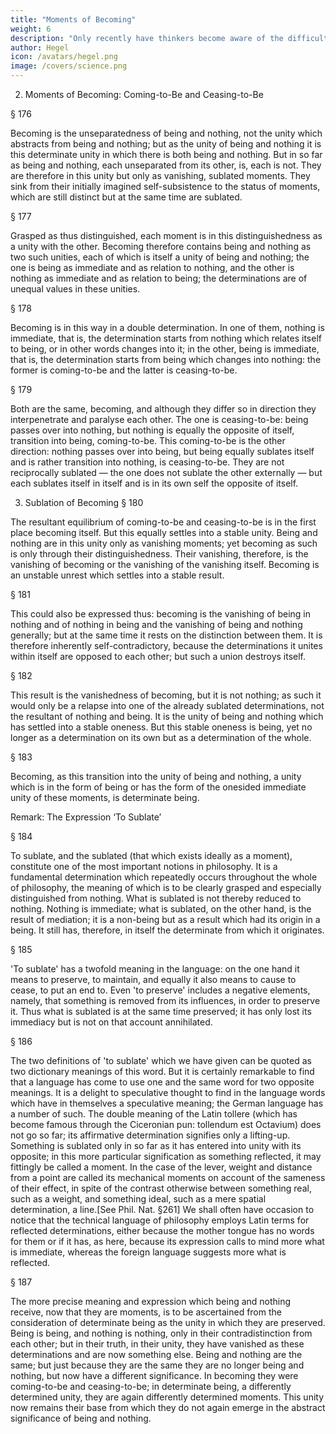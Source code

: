 ```yaml
---
title: "Moments of Becoming"
weight: 6
description: "Only recently have thinkers become aware of the difficulty of finding a beginning in philosophy"
author: Hegel
icon: /avatars/hegel.png
image: /covers/science.png
---
```




2. Moments of Becoming: Coming-to-Be and Ceasing-to-Be

§ 176

Becoming is the unseparatedness of being and nothing, not the unity which abstracts from being and nothing; but as the unity of being and nothing it is this determinate unity in which there is both being and nothing. But in so far as being and nothing, each unseparated from its other, is, each is not. They are therefore in this unity but only as vanishing, sublated moments. They sink from their initially imagined self-subsistence to the status of moments, which are still distinct but at the same time are sublated.

§ 177

Grasped as thus distinguished, each moment is in this distinguishedness as a unity with the other. Becoming therefore contains being and nothing as two such unities, each of which is itself a unity of being and nothing; the one is being as immediate and as relation to nothing, and the other is nothing as immediate and as relation to being; the determinations are of unequal values in these unities.

§ 178

Becoming is in this way in a double determination. In one of them, nothing is immediate, that is, the determination starts from nothing which relates itself to being, or in other words changes into it; in the other, being is immediate, that is, the determination starts from being which changes into nothing: the former is coming-to-be and the latter is ceasing-to-be.

§ 179

Both are the same, becoming, and although they differ so in direction they interpenetrate and paralyse each other. The one is ceasing-to-be: being passes over into nothing, but nothing is equally the opposite of itself, transition into being, coming-to-be. This coming-to-be is the other direction: nothing passes over into being, but being equally sublates itself and is rather transition into nothing, is ceasing-to-be. They are not reciprocally sublated — the one does not sublate the other externally — but each sublates itself in itself and is in its own self the opposite of itself.

3. Sublation of Becoming
§ 180

The resultant equilibrium of coming-to-be and ceasing-to-be is in the first place becoming itself. But this equally settles into a stable unity. Being and nothing are in this unity only as vanishing moments; yet becoming as such is only through their distinguishedness. Their vanishing, therefore, is the vanishing of becoming or the vanishing of the vanishing itself. Becoming is an unstable unrest which settles into a stable result.

§ 181

This could also be expressed thus: becoming is the vanishing of being in nothing and of nothing in being and the vanishing of being and nothing generally; but at the same time it rests on the distinction between them. It is therefore inherently self-contradictory, because the determinations it unites within itself are opposed to each other; but such a union destroys itself.

§ 182

This result is the vanishedness of becoming, but it is not nothing; as such it would only be a relapse into one of the already sublated determinations, not the resultant of nothing and being. It is the unity of being and nothing which has settled into a stable oneness. But this stable oneness is being, yet no longer as a determination on its own but as a determination of the whole.

§ 183

Becoming, as this transition into the unity of being and nothing, a unity which is in the form of being or has the form of the onesided immediate unity of these moments, is determinate being.



Remark: The Expression ‘To Sublate’

§ 184

To sublate, and the sublated (that which exists ideally as a moment), constitute one of the most important notions in philosophy. It is a fundamental determination which repeatedly occurs throughout the whole of philosophy, the meaning of which is to be clearly grasped and especially distinguished from nothing. What is sublated is not thereby reduced to nothing. Nothing is immediate; what is sublated, on the other hand, is the result of mediation; it is a non-being but as a result which had its origin in a being. It still has, therefore, in itself the determinate from which it originates.

§ 185

'To sublate' has a twofold meaning in the language: on the one hand it means to preserve, to maintain, and equally it also means to cause to cease, to put an end to. Even 'to preserve' includes a negative elements, namely, that something is removed from its influences, in order to preserve it. Thus what is sublated is at the same time preserved; it has only lost its immediacy but is not on that account annihilated.

§ 186

The two definitions of 'to sublate' which we have given can be quoted as two dictionary meanings of this word. But it is certainly remarkable to find that a language has come to use one and the same word for two opposite meanings. It is a delight to speculative thought to find in the language words which have in themselves a speculative meaning; the German language has a number of such. The double meaning of the Latin tollere (which has become famous through the Ciceronian pun: tollendum est Octavium) does not go so far; its affirmative determination signifies only a lifting-up. Something is sublated only in so far as it has entered into unity with its opposite; in this more particular signification as something reflected, it may fittingly be called a moment. In the case of the lever, weight and distance from a point are called its mechanical moments on account of the sameness of their effect, in spite of the contrast otherwise between something real, such as a weight, and something ideal, such as a mere spatial determination, a line.[See Phil. Nat. §261] We shall often have occasion to notice that the technical language of philosophy employs Latin terms for reflected determinations, either because the mother tongue has no words for them or if it has, as here, because its expression calls to mind more what is immediate, whereas the foreign language suggests more what is reflected.

§ 187

The more precise meaning and expression which being and nothing receive, now that they are moments, is to be ascertained from the consideration of determinate being as the unity in which they are preserved. Being is being, and nothing is nothing, only in their contradistinction from each other; but in their truth, in their unity, they have vanished as these determinations and are now something else. Being and nothing are the same; but just because they are the same they are no longer being and nothing, but now have a different significance. In becoming they were coming-to-be and ceasing-to-be; in determinate being, a differently determined unity, they are again differently determined moments. This unity now remains their base from which they do not again emerge in the abstract significance of being and nothing.


